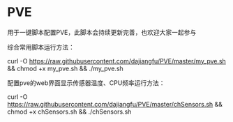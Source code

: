 # PVE

用于一键脚本配置PVE，此脚本会持续更新完善，也欢迎大家一起参与

综合常用脚本运行方法：

curl -O https://raw.githubusercontent.com/dajiangfu/PVE/master/my_pve.sh && chmod +x my_pve.sh && ./my_pve.sh

配置pve的web界面显示传感器温度、CPU频率运行方法：

curl -O https://raw.githubusercontent.com/dajiangfu/PVE/master/chSensors.sh && chmod +x chSensors.sh && ./chSensors.sh
